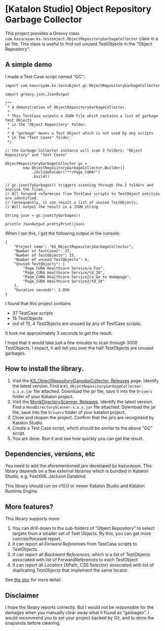 # [Katalon Studio] Object Repository Garbage Collector

This project provides a Groovy class `com.kazurayam.ks.testobject.ObjectRepositoryGarbageCollector` class
in a jar file. This class is useful to find out unused TestObjects in the "Object Repository".

## A simple demo

I made a Test Case script named "GC":

```
import com.kazurayam.ks.testobject.gc.ObjectRepositoryGarbageCollector

import groovy.json.JsonOutput

/**
 * A demonstration of ObjectRepositoryGarbageCollector.
 *
 * This TestCase outputs a JSON file which contains a list of garbage Test Objects
 * in the "Object Repository" folder.
 *
 * A "garbage" means a Test Object which is not used by any scripts
 * in the "Test Cases" folder.
 */

// the Garbage Collector instance will scan 2 folders: "Object Repository" and "Test Cases"

ObjectRepositoryGarbageCollector gc =
        new ObjectRepositoryGarbageCollector.Builder()
            .includeFolder("**/Page_CURA*")
            .build()

// gc.jsonifyGarbages() triggers scanning through the 2 folders and analyze the files.
// All forward references from TestCase scripts to TestObject entities are identified.
// Consequently, it can result a list of unused TestObjects.
// Will output the result in a JSON string

String json = gc.jsonifyGarbages()

println JsonOutput.prettyPrint(json)
```

When I ran this, I got the following output in the console:

```
{
    "Project name": "KS_ObjectRepositoryGarbageCollector",
    "Number of TestCases": 37,
    "Number of TestObjects": 15,
    "Number of unused TestObjects": 4,
    "Unused TestObjects": [
        "Page_CURA Healthcare Service/a_Foo",
        "Page_CURA Healthcare Service/td_28",
        "Page_CURA Healthcare Service2/a_Go to Homepage",
        "Page_CURA Healthcare Service2/td_28"
    ],
    "Duration seconds": 2.956
}
```

I found that this project contains

- 37 TestCase scripts
- 15 TestObjects
- out of 15, 4 TestObjects are unused by any of TestCase scripts.

It took me approximately 3 seconds to get the result.

I hope that it would take just a few minutes to scan through 3000 TestObjects. I expect, it will tell you over the half TestObjects are unused garbages.

## How to install the library.

1. Visit the [KS_ObjectRepositoryGargabeCollector, Releases](https://github.com/kazurayam/KS_ObjectRepositoryGarbageCollector/releases) page. Identify the latest version. Find a `KS_ObjectRepositoryGarbageCollector-x.x.x.jar` file attached. Download the jar file, save it into the `Drivers` folder of your Katalon project.
2. Visit the [MonkDirectoryScanner, Releases](https://github.com/kazurayam/MonkDirectoryScanner/releases/tag/0.1.0). Identify the latest version. Find a `MondDirectoryScanner-x.x.x.jar` file attached. Download the jar file, save into the `Drivers` folder of your katalon project.
3. Close and reopen the project. Confirm that the jars are recognized by Katalon Studio.
4. Create a Test Case script, which should be similar to the above "GC" script.
5. You are done. Run it and see how quickly you can get the result.

## Dependencies, versions, etc

You need to add the aforementioned jars developed by kazurayam.
This library depends on a few external libraries which is bundled in Katalon Studio, e.g, FastXML Jackson Databind.

This library should run on v10.0 or newer Katalon Studio and Katalon Runtime Engine.

## More features?

This library supports more:

1. You can drill-down to the sub-folders of "Object Repository" to select targets from a smaller set of Test Objects. By this, you can get more concise/focused report.
2. It can report all *Forward Reference*s from TestCase scripts to TestObjects.
3. It can report all *Backward Reference*s, which is a list of TestObjects associated with list of ForwardReferences to each TestObject.
4. It can report all *Locator*s (XPath, CSS Selector) associated with list of duplicating TestObjects that implement the same locator.

See [the doc](https://kazurayam.github.io/KS_ObjectRepositoryGarbageCollector/) for more detail.

## Disclaimer

I hope the library reports correctly. But I would not be responsible for the damages when you manually clear away what it found as “garbages”. I would recommend you to set your project backed by Git, and to store the snapshots before cleaning.
